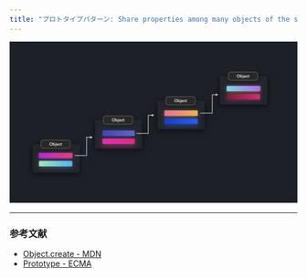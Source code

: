 ```yaml
---
title: "プロトタイプパターン: Share properties among many objects of the same type"
---
```


![](/images/learning-patterns/prototype-pattern-1280w.jpg)

---

### 参考文献

* [Object.create - MDN](https://developer.mozilla.org/en-US/docs/Web/JavaScript/Reference/Global_Objects/Object/create)
* [Prototype - ECMA](https://www.ecma-international.org/ecma-262/5.1/#sec-4.3.5)
